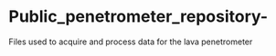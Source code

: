 # Public_penetrometer_repository-
Files used to acquire and process data for the lava penetrometer 
